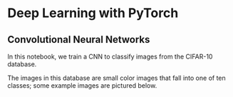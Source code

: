# Deep Learning with PyTorch

## Convolutional Neural Networks  


In this notebook, we train a CNN to classify images from the CIFAR-10 database.  

The images in this database are small color images that fall into one of ten classes; some example images are pictured below.  
